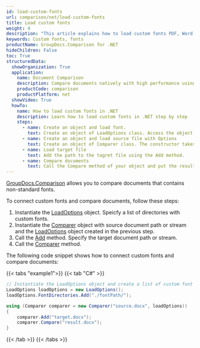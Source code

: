 ```yaml
---
id: load-custom-fonts
url: comparison/net/load-custom-fonts
title: Load custom fonts
weight: 4
description: "This article explains how to load custom fonts PDF, Word, Excel, PowerPoint documents when using GroupDocs.Comparison for .NET."
keywords: Custom fonts, fonts
productName: GroupDocs.Comparison for .NET
hideChildren: False
toc: True
structuredData:
  showOrganization: True
  application:
    name: Document Comparison
    description: Compare documents natively with high performance using C# language and GroupDocs.Comparison for .NET
    productCode: comparison
    productPlatform: net
  showVideo: True
  howTo:
    name: How to load custom fonts in .NET
    description: Learn how to load custom fonts in .NET step by step
    steps:
      - name: Create an object and load font.
        text: Create an object of LoadOptions class. Access the object field using the Add method with the path to the font file parameter.
      - name: Create an object and load source file with Options
        text: Create an object of Comparer class. The constructor takes the source file path parameter and object of LoadOptions. You may specify absolute or relative file path as per your requirements.
      - name: Load target file
        text: Add the path to the tagret file using the Add method.
      - name: Compare documents
        text: Call the Compare method of your object and put the resulting file path parameter and the options object.
---
```


[GroupDocs.Comparison](https://products.groupdocs.com/comparison/net) allows you to compare documents that contains non-standard fonts.

To connect custom fonts and compare documents, follow these steps:

1. Instantiate the [LoadOptions](https://reference.groupdocs.com/net/comparison/groupdocs.comparison.options/loadoptions) object. Speicfy a list of directories with custom fonts.
2. Instantiate the [Comparer](https://reference.groupdocs.com/net/comparison/groupdocs.comparison/comparer) object with source document path or stream and the [LoadOptions](https://reference.groupdocs.com/net/comparison/groupdocs.comparison.options/loadoptions) object created in the previous step.
3. Call the [Add](https://reference.groupdocs.com/net/comparison/groupdocs.comparison/comparer/methods/add/index) method. Specify the target document path or stream.
4. Call the [Comparer](https://reference.groupdocs.com/net/comparison/groupdocs.comparison/comparer) method.

The following code snippet shows how to connect custom fonts and compare documents:

{{< tabs "example1">}}
{{< tab "C#" >}}
```csharp
// Instantiate the LoadOptions object and create a list of custom font directories.
LoadOptions loadOptions = new LoadOptions();
loadOptions.FontDirectories.Add("./fontPath/");

using (Comparer comparer = new Comparer("source.docx", loadOptions))
{
    comparer.Add("target.docx");
    comparer.Compare("result.docx");
}
```
{{< /tab >}}
{{< /tabs >}}